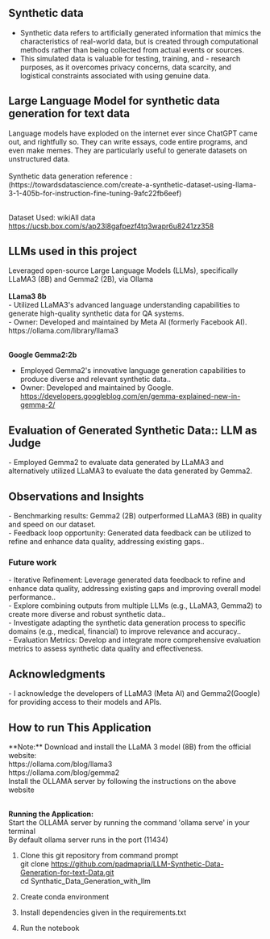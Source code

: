 <h2> Synthetic data  </h2>

- Synthetic data refers to artificially generated information that mimics the characteristics of real-world data, but is created through computational methods rather than being collected from actual events or sources.
- This simulated data is valuable for testing, training, and - research purposes, as it overcomes privacy concerns, data scarcity, and logistical constraints associated with using genuine data.

<h2> Large Language Model for synthetic data generation for text data</h2> 
Language models have exploded on the internet ever since ChatGPT came out, and rightfully so. They can write essays, code entire programs, and even make memes. They are particularly useful to generate datasets on unstructured data.<br/>
<br/>
Synthetic data generation reference : (https://towardsdatascience.com/create-a-synthetic-dataset-using-llama-3-1-405b-for-instruction-fine-tuning-9afc22fb6eef) <br/>
<br/>

Dataset Used: wikiAll data <br/>
https://ucsb.box.com/s/ap23l8gafpezf4tq3wapr6u8241zz358     <br/>

<h2> LLMs used in this project</h2> 
Leveraged open-source Large Language Models (LLMs), specifically LLaMA3 (8B) and Gemma2 (2B), via Ollama <br/>
<br/>
<b>LLama3 8b </b><br/>
- Utilized LLaMA3's advanced language understanding capabilities to generate high-quality synthetic data for QA systems.<br/> 
- Owner: Developed and maintained by Meta AI (formerly Facebook AI).<br/>
https://ollama.com/library/llama3<br/>
<br/>

<b>Google Gemma2:2b</b><br/>
- Employed Gemma2's innovative language generation capabilities to produce diverse and relevant synthetic data..<br/>
- Owner:  Developed and maintained by Google.<br/>
https://developers.googleblog.com/en/gemma-explained-new-in-gemma-2/


<h2> Evaluation of Generated Synthetic Data:: LLM as Judge </h2>
- Employed Gemma2 to evaluate data generated by LLaMA3 and alternatively utilized LLaMA3 to evaluate the data generated by Gemma2.<br/>

<h2> Observations and Insights</h2>
- Benchmarking results: Gemma2 (2B) outperformed LLaMA3 (8B) in quality and speed on our dataset.<br/>
- Feedback loop opportunity: Generated data feedback can be utilized to refine and enhance data quality, addressing existing gaps..<br/>

<h3> Future work </h3>
- Iterative Refinement: Leverage generated data feedback to refine and enhance data quality, addressing existing gaps and improving overall model performance..<br/>
- Explore combining outputs from multiple LLMs (e.g., LLaMA3, Gemma2) to create more diverse and robust synthetic data..<br/>
- Investigate adapting the synthetic data generation process to specific domains (e.g., medical, financial) to improve relevance and accuracy..<br/>
- Evaluation Metrics: Develop and integrate more comprehensive evaluation metrics to assess synthetic data quality and effectiveness.

<h2> Acknowledgments </h2>
- I acknowledge the developers of LLaMA3 (Meta AI) and Gemma2(Google) for providing access to their models and APIs.

<h2> How to run This Application</h2> 
**Note:** Download and install the LLaMA 3 model (8B) from the official website: <br/>
https://ollama.com/blog/llama3 <br/>
https://ollama.com/blog/gemma2 <br/>
Install the OLLAMA server by following the instructions on the above website <br/><br/>

<b> Running the Application: </b> <br/>
Start the OLLAMA server by running the command 'ollama serve' in your terminal <br/>
By default ollama server runs in the port (11434)<br/>

1. Clone this git repository from command prompt<br/>
git clone https://github.com/padmapria/LLM-Synthetic-Data-Generation-for-text-Data.git    
cd Synthatic_Data_Generation_with_llm    

2. Create conda environment 
3. Install dependencies given in the requirements.txt  
4. Run the notebook

